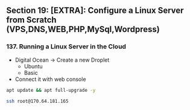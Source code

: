 ## Section 19: [EXTRA]: Configure a Linux Server from Scratch (VPS,DNS,WEB,PHP,MySql,Wordpress)

### 137. Running a Linux Server in the Cloud

- Digital Ocean -> Create a new Droplet
  - Ubuntu
  - Basic
- Connect it with web console

```sh
apt update && apt full-upgrade -y
```

```sh
ssh root@170.64.181.165
```
